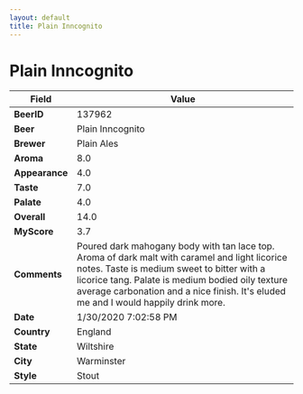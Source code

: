 ```yaml
---
layout: default
title: Plain Inncognito
---
```


# Plain Inncognito

| Field         | Value     |
|---------------|-----------|
| **BeerID** | 137962 |
| **Beer** | Plain Inncognito |
| **Brewer** | Plain Ales |
| **Aroma** | 8.0 |
| **Appearance** | 4.0 |
| **Taste** | 7.0 |
| **Palate** | 4.0 |
| **Overall** | 14.0 |
| **MyScore** | 3.7 |
| **Comments** | Poured dark mahogany body with tan lace top. Aroma of dark malt with caramel and light licorice notes. Taste is medium sweet to bitter with a licorice tang. Palate is medium bodied oily texture average carbonation and a nice finish. It's eluded me and I would happily drink more. |
| **Date** | 1/30/2020 7:02:58 PM |
| **Country** | England |
| **State** | Wiltshire |
| **City** | Warminster |
| **Style** | Stout |
